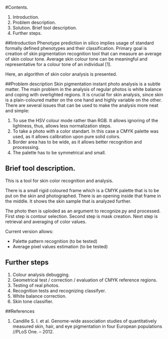 #Contents.
1. Introduction.
2. Problem description.
3. Solution. Brief tool description.
4. Further steps.

##Introduction
Phenotype prediction in silico implies usage of standard formally defined phenotypes and their classification. Primary goal is creation of skin pigmentation recognition tool that can measure an average of skin colour tone. Average skin colour tone can be meaningful and representative for a colour tone of an individual [1].

Here, an algorithm of skin color analysis is presented.

##Problem description
Skin pigmentation instant photo analysis is a subtle matter. The main problem in the analysis of regular photos is white balance and coping with overlighted regions. It is crucial for skin analysis, since skin is a plain-coloured matter on the one hand and highly variable on the other. There are several issues that can be used to make the analysis more neat and simple:

1. To use the HSV colour mode rather than RGB. It allows ignoring of the lightness, thus, allows less normalization steps.
2. To take a photo with a color standart. In this case a CMYK palette was used, as it allows calibration upon pure solid colors.
3. Border area has to be wide, as it allows better recognition and processsing.
4. The palette has to be symmetrical and small.

## Brief tool description.

This is a tool for skin color recognition and analysis. 

There is a small rigid coloured frame which is a CMYK palette that is to be put on the skin and photographed. There is an opening inside that frame in the middle. It shows the skin sample that is analyzed further. 

The photo then is uploded as an argument to recognize.py and processed. First step is contour selection. Second step is mask creation. Next step is retrieval and averaging of color values. 

Current version allows:
* Palette pattern recognition (to be tested)
* Average pixel values estimation (to be tested)

## Further steps

1. Colour analysis debugging.
2. Geometrical test / correction / evaluation of CMYK reference regions.
3. Testing of real photos.
4. Recognition tests and recognizing classifyer.
5. White balance correction.
6. Skin tone classifier.

##References
1. Candille S. I. et al. Genome-wide association studies of quantitatively measured skin, hair, and eye pigmentation in four European populations //PLoS One. – 2012. 

